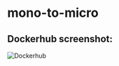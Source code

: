 # mono-to-micro

Dockerhub screenshot:
----------------------
![Dockerhub](https://user-images.githubusercontent.com/55881867/224488057-8afef451-823d-4411-92c5-e2624b41e5bd.PNG)



